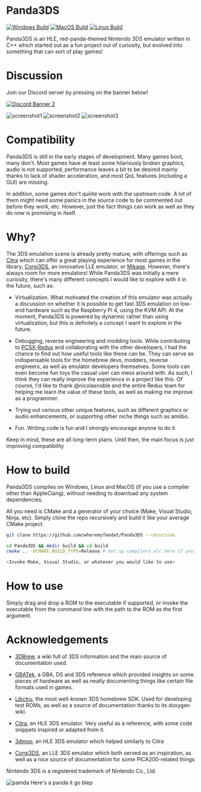# Panda3DS
[![Windows Build](https://github.com/wheremyfoodat/Panda3DS/actions/workflows/Windows_Build.yml/badge.svg?branch=master)](https://github.com/wheremyfoodat/Panda3DS/actions/workflows/Windows_Build.yml) [![MacOS Build](https://github.com/wheremyfoodat/Panda3DS/actions/workflows/MacOS_Build.yml/badge.svg?branch=master)](https://github.com/wheremyfoodat/Panda3DS/actions/workflows/MacOS_Build.yml) [![Linux Build](https://github.com/wheremyfoodat/Panda3DS/actions/workflows/Linux_Build.yml/badge.svg?branch=master)](https://github.com/wheremyfoodat/Panda3DS/actions/workflows/Linux_Build.yml)

Panda3DS is an HLE, red-panda-themed Nintendo 3DS emulator written in C++ which started out as a fun project out of curiosity, but evolved into something that can sort of play games!

# Discussion
Join our Discord server by pressing on the banner below!

[![Discord Banner 2](https://discord.com/api/guilds/1118695732958994532/widget.png?style=banner2)](https://discord.gg/ZYbugsEmsw)

![screenshot1](docs/img/MK7.png) ![screenshot2](docs/img/OoT_Title.png) ![screenshot3](docs/img/pokegang.png)

# Compatibility
Panda3DS is still in the early stages of development. Many games boot, many don't. Most games have at least some hilariously broken graphics, audio is not supported, performance leaves a bit to be desired mainly thanks to lack of shader acceleration, and most QoL features (including a GUI) are missing.

In addition, some games don't quiiite work with the upstream code. A lot of them might need some panics in the source code to be commented out before they work, etc. However, just the fact things can work as well as they do now is promising in itself.

# Why?
The 3DS emulation scene is already pretty mature, with offerings such as [Citra](https://github.com/citra-emu/citra) which can offer a great playing experience for most games in the library, [Corgi3DS](https://github.com/PSI-Rockin/Corgi3DS), an innovative LLE emulator, or [Mikage](https://mikage.app/). However, there's always room for more emulators! While Panda3DS was initially a mere curiosity, there's many different concepts I would like to explore with it in the future, such as:

- Virtualization. What motivated the creation of this emulator was actually a discussion on whether it is possible to get fast 3DS emulation on low-end hardware such as the Raspberry Pi 4, using the KVM API. At the moment, Panda3DS is powered by dynarmic rather than using virtualization, but this is definitely a concept I want to explore in the future.

- Debugging, reverse engineering and modding tools. While contributing to [PCSX-Redux](https://github.com/grumpycoders/pcsx-redux) and collaborating with the other developers, I had the chance to find out how useful tools like these can be. They can serve as indispensable tools for the homebrew devs, modders, reverse engineers, as well as emulator developers themselves. Some tools can even become fun toys the casual user can mess around with. As such, I think they can really improve the experience in a project like this. Of course, I'd like to thank @nicolasnoble and the entire Redux team for helping me learn the value of these tools, as well as making me improve as a programmer.

- Trying out various other unique features, such as different graphics or audio enhancements, or supporting other niche things such as amiibo.

- Fun. Writing code is fun and I strongly encourage anyone to do it.

Keep in mind, these are all long-term plans. Until then, the main focus is just improving compatibility

# How to build
Panda3DS compiles on Windows, Linux and MacOS (if you use a compiler other than AppleClang), without needing to download any system dependencies.

All you need is CMake and a generator of your choice (Make, Visual Studio, Ninja, etc). Simply clone the repo recursively and build it like your average CMake project.

```sh
git clone https://github.com/wheremyfoodat/Panda3DS --recursive

cd Panda3DS && mkdir build && cd build
cmake .. -DCMAKE_BUILD_TYPE=Release # Set up compilers etc here if you'd like

<Invoke Make, Visual Studio, or whatever you would like to use>
```

# How to use
Simply drag and drop a ROM to the executable if supported, or invoke the executable from the command line with the path to the ROM as the first argument.

# Acknowledgements
- [3DBrew](https://www.3dbrew.org/wiki/Main_Page), a wiki full of 3DS information and the main source of documentation used.
- [GBATek](https://www.problemkaputt.de/gbatek.htm#3dsreference), a GBA, DS and 3DS reference which provided insights on some pieces of hardware as well as neatly documenting things like certain file formats used in games.
- [Libctru](https://github.com/devkitPro/libctru), the most well-known 3DS homebrew SDK. Used for developing test ROMs, as well as a source of documentation thanks to its doxygen wiki.

- [Citra](https://github.com/citra-emu/citra), an HLE 3DS emulator. Very useful as a reference, with some code snippets inspired or adapted from it.
- [3dmoo](https://github.com/plutooo/3dmoo), an HLE 3DS emulator which helped similarly to Citra
- [Corgi3DS](https://github.com/PSI-Rockin/Corgi3DS), an LLE 3DS emulator which both served as an inspiration, as well as a nice source of documentation for some PICA200-related things

Nintendo 3DS is a registered trademark of Nintendo Co., Ltd.

![pamda](docs/img/panda.jpg)
Here's a panda it go blep
